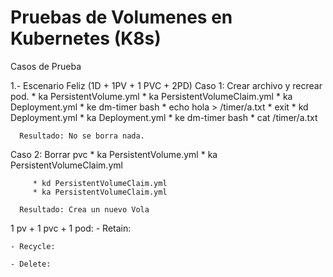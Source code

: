 # Pruebas de Volumenes en Kubernetes (K8s)

Casos de Prueba

1.- Escenario Feliz (1D + 1PV + 1 PVC + 2PD)
   Caso 1: Crear archivo y recrear pod.
         * ka PersistentVolume.yml
         * ka PersistentVolumeClaim.yml
         * ka Deployment.yml
         * ke dm-timer bash
         * echo hola > /timer/a.txt
         * exit
         * kd Deployment.yml
         * ka Deployment.yml
         * ke dm-timer bash
         * cat /timer/a.txt
      
      Resultado: No se borra nada.
   
   Caso 2: Borrar pvc
         * ka PersistentVolume.yml
         * ka PersistentVolumeClaim.yml

         * kd PersistentVolumeClaim.yml
         * ka PersistentVolumeClaim.yml
         
      Resultado: Crea un nuevo Vola
   
   
   
   1 pv + 1 pvc + 1 pod:
    - Retain:

    - Recycle:

    - Delete:
        
